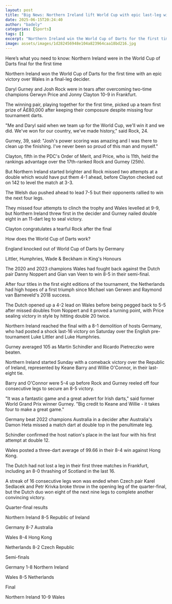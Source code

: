 ```yaml
---
layout: post
title: "Big News: Northern Ireland lift World Cup with epic last-leg win over Wales"
date: 2025-06-15T20:24:40
author: "badely"
categories: [Sports]
tags: []
excerpt: "Northern Ireland win the World Cup of Darts for the first time with an epic victory over Wales in a final-leg decider."
image: assets/images/1d282456948e104a823964caa18bd216.jpg
---
```


Here’s what you need to know: Northern Ireland were in the World Cup of Darts final for the first time

Northern Ireland won the World Cup of Darts for the first time with an epic victory over Wales in a final-leg decider.

Daryl Gurney and Josh Rock were in tears after overcoming two-time champions Gerwyn Price and Jonny Clayton 10-9 in Frankfurt.

The winning pair, playing together for the first time, picked up a team first prize of Â£80,000 after keeping their composure despite missing four tournament darts.

"Me and Daryl said when we team up for the World Cup, we'll win it and we did. We've won for our country, we've made history," said Rock, 24.

Gurney, 39, said: "Josh's power scoring was amazing and I was there to clean up the finishing. I've never been so proud of this man and myself."

Clayton, fifth in the PDC's Order of Merit, and Price, who is 11th, held the rankings advantage over the 17th-ranked Rock and Gurney (25th).

But Northern Ireland started brighter and Rock missed two attempts at a double which would have put them 4-1 ahead, before Clayton checked out on 142 to level the match at 3-3.

The Welsh duo pushed ahead to lead 7-5 but their opponents rallied to win the next four legs.

They missed four attempts to clinch the trophy and Wales levelled at 9-9, but Northern Ireland threw first in the decider and Gurney nailed double eight in an 11-dart leg to seal victory.

Clayton congratulates a tearful Rock after the final

How does the World Cup of Darts work?

England knocked out of World Cup of Darts by Germany

Littler, Humphries, Wade & Beckham in King's Honours

The 2020 and 2023 champions Wales had fought back against the Dutch pair Danny Noppert and Gian van Veen to win 8-5 in their semi-final.

After four titles in the first eight editions of the tournament, the Netherlands had high hopes of a first triumph since Michael van Gerwen and Raymond van Barneveld's 2018 success.

The Dutch opened up a 4-2 lead on Wales before being pegged back to 5-5 after missed doubles from Noppert and it proved a turning point, with Price sealing victory in style by hitting double 20 twice.

Northern Ireland reached the final with a 8-1 demolition of hosts Germany, who had posted a shock last-16 victory on Saturday over the English pre-tournament Luke Littler and Luke Humphries.

Gurney averaged 105 as Martin Schindler and Ricardo Pietreczko were beaten.

Northern Ireland started Sunday with a comeback victory over the Republic of Ireland, represented by Keane Barry and Willie O'Connor, in their last-eight tie.

Barry and O'Connor were 5-4 up before Rock and Gurney reeled off four consecutive legs to secure an 8-5 victory.

"It was a fantastic game and a great advert for Irish darts," said former World Grand Prix winner Gurney. "Big credit to Keane and Willie - it takes four to make a great game."

Germany beat 2022 champions Australia in a decider after Australia's Damon Heta missed a match dart at double top in the penultimate leg.

Schindler confirmed the host nation's place in the last four with his first attempt at double 12.

Wales posted a three-dart average of 99.66 in their 8-4 win against Hong Kong.

The Dutch had not lost a leg in their first three matches in Frankfurt, including an 8-0 thrashing of Scotland in the last 16.

A streak of 16 consecutive legs won was ended when Czech pair Karel Sedlacek and Petr Krivka broke throw in the opening leg of the quarter-final, but the Dutch duo won eight of the next nine legs to complete another convincing victory.

Quarter-final results

Northern Ireland 8-5 Republic of Ireland

Germany 8-7 Australia

Wales 8-4 Hong Kong

Netherlands 8-2 Czech Republic

Semi-finals

Germany 1-8 Northern Ireland

Wales 8-5 Netherlands

Final

Northern Ireland 10-9 Wales

